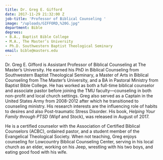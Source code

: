 ```yaml
---
title: Dr. Greg E. Gifford
date: 2017-11-29 21:32:00 Z
job-title: 'Professor of Biblical Counseling '
image: "/uploads/GIFFORD,%20G.jpg"
department: Bible
degrees:
- B.A., Baptist Bible College
- M.A., The Master’s University
- Ph.D. Southwestern Baptist Theological Seminary
email: bible@masters.edu
---
```


Dr. Greg E. Gifford is Assistant Professor of Biblical Counseling at The Master’s University. He earned his PhD in Biblical Counseling from Southwestern Baptist Theological Seminary, a Master of Arts in Biblical Counseling from The Master’s University, and a BA in Pastoral Ministry from Baptist Bible College. He has worked as both a full-time biblical counselor and associate pastor before joining the TMU faculty—counseling in both non-profit and local church settings. Greg also served as a Captain in the United States Army from 2008-2012 after which he transitioned to counseling ministry. His research interests are the influencing role of habits to desires and also Post-traumatic Stress Disorder. His book, *Helping Your Family through PTSD* (Wipf and Stock), was released in August of 2017.

He is a certified counselor with the Association of Certified Biblical Counselors (ACBC), ordained pastor, and a student member of the Evangelical Theological Society. When not teaching, Greg enjoys counseling for Lowcountry Biblical Counseling Center, serving in his local church as an elder, working on his Jeep, wrestling with his two boys, and eating good food with his wife.